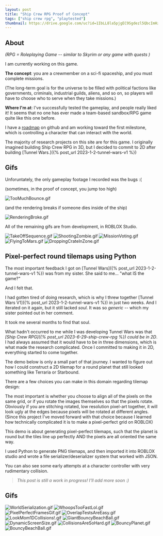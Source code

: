 ```yaml
---
layout: post
title: "Ship Crew RPG Proof of Concept"
tags: ["ship crew rpg", "playtested"]
thumbnail: https://drive.google.com/uc?id=1IbLL8la5pjgEC9Sgdezl5QbcImHzaKXM&export=download
---
```


## About

_(RPG = Roleplaying Game -- similar to Skyrim or any game with quests )_

I am currently working on this game.

**The concept**: you are a crewmember on a sci-fi spaceship, and you must complete missions.

(The long-term goal is for the universe to be filled with political factions like governments, criminals, industrial guilds, aliens, and so on, so players will have to choose who to serve when they take missions.)

**Where I'm at**: I've successfully tested the gameplay, and people really liked it! It seems that no one has ever made a team-based sandbox/RPG game quite like this one before.

I have a [roadmap](https://github.com/users/andrewens/projects/4/views/1) on github and am working toward the first milestone, which is controlling a character that can interact with the world.

The majority of research projects on this site are for this game. I originally imagined building Ship Crew RPG in 3D, but I decided to commit to 2D after building [Tunnel Wars.]({% post_url 2023-1-2-tunnel-wars-v1 %})

## Gifs

Unforuntately, the only gameplay footage I recorded was the bugs :(

(sometimes, in the proof of concept, you jump too high)

![TooMuchBounce.gif](https://drive.google.com/uc?id=1IbLL8la5pjgEC9Sgdezl5QbcImHzaKXM&export=download)

(and the rendering breaks if someone dies inside of the ship)

![RenderingBroke.gif](https://drive.google.com/uc?id=1uVbZjmb3HbYXAuIA0U1aHMijroer6ARu&export=download)

All of the remaining gifs are from development, in ROBLOX Studio.

![TakeOffSequence.gif](https://drive.google.com/uc?id=13dykaHwTCutYxm6UwUF2gzV922qmX6Y-&export=download)
![ShootingZombie.gif](https://drive.google.com/uc?id=1zqblABGNLuS7mrRQIHGhm8ayHmSLaKFW&export=download)
![MissionVoting.gif](https://drive.google.com/uc?id=1phM4VviEaXGcgNEzRZIu4DjEPll4XsZb&export=download)
![FlyingToMars.gif](https://drive.google.com/uc?id=10oB8yPBMlizhSfKjGms4M4a5CPm7L3mD&export=download)
![DroppingCrateInZone.gif](https://drive.google.com/uc?id=1G15LgwjswMP6C_AlQmJrDJihy0zFh3Rz&export=download)




## Pixel-perfect round tilemaps using Python

The most important feedback I got on [Tunnel Wars]({% post_url 2023-1-2-tunnel-wars-v1 %}) was from my sister. She said to me... "what IS the game?"

And I felt that.

I had gotten tired of doing research, which is why I threw together [Tunnel Wars V1]({% post_url 2023-1-2-tunnel-wars-v1 %}) in just two weeks. And I iterated on it again, but it still lacked *soul*. It was so *generic* -- which my sister pointed out in her comment.

It took me several months to find that soul.

What hadn't occurred to me while I was developing Tunnel Wars was that *[Ship Crew RPG]({% post_url 2023-6-29-ship-crew-rpg %}) could be in 2D*. I had always assumed that it would have to be in three dimensions, which is what made the research complicated. Once I committed to making it in 2D, everything started to come together.

The demo below is only a small part of that journey. I wanted to figure out how I could construct a 2D tilemap for a round planet that still looked something like Terraria or Starbound.

There are a few choices you can make in this domain regarding tilemap design:

The most important is whether you choose to align all of the pixels on the same grid, or if you rotate the images themselves so that the pixels rotate. Obviously if you are stitching rotated, low resolution pixel-art together, it will look ugly at the edges because pixels will be rotated at different angles. (Since this project I've moved forward with that choice because I learned how technically complicated it is to make a pixel-perfect grid on ROBLOX)

This demo is about generating pixel-perfect tilemaps, such that the planet is round but the tiles line up perfectly AND the pixels are all oriented the same way. 

I used Python to generate PNG tilemaps, and then imported it into ROBLOX studio and wrote a file serializer/deserializer system that worked with JSON. 

You can also see some early attempts at a character controller with very rudimentary collision.

> _This post is still a work in progress! I'll add more soon :)_

## Gifs

![WorldSerialization.gif](https://drive.google.com/uc?id=1XFUlkxPZ69JTIuDE6WVZMuYjNl5l-okh&export=download)
![WhoopsTooFastLol.gif](https://drive.google.com/uc?id=1E5t3ib6xavmeWuJgvOb9oz3KsOcFK256&export=download)
![PixelPerfectFramesGif.gif](https://drive.google.com/uc?id=17Pej9uQh5ykwWsnPq6dbdIHpICIwOx8P&export=download)
![OverlapTestsAreEasy.gif](https://drive.google.com/uc?id=1cew6lW27gMrPR1A7gPT0CF59iMYx7bD-&export=download)
![LookMom1DCollisions!.gif](https://drive.google.com/uc?id=1WXlfN26wby-wWQIc6Z93lJyWsQPi79G1&export=download)
![GiantBouncyBeachBall.gif](https://drive.google.com/uc?id=1g4qO9rNlHAhcC1JACJ008YCDSov7073t&export=download)
![DynamicScreenSize.gif](https://drive.google.com/uc?id=1POaG-GYYWpq7ykUIF_psX8fst6ut6btw&export=download)
![CollisionsAreSoHard.gif](https://drive.google.com/uc?id=1590_KJOER-5ENJoZ31egH5W6ZJKd2OEV&export=download)
![BouncyPlanet.gif](https://drive.google.com/uc?id=1t-gUjJDkhYTdkOzhFZtg9t7efapWnaB2&export=download)
![BouncyBeachBall.gif](https://drive.google.com/uc?id=11hVcrMu1A8rOI8gCM-EaS49W4wrFidCT&export=download)
